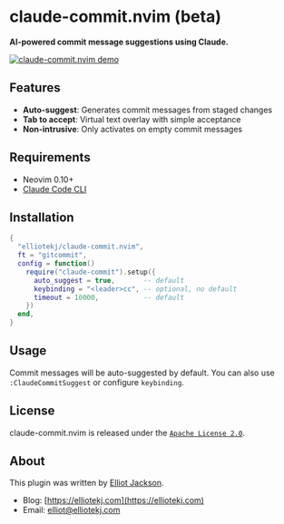 # claude-commit.nvim (beta)

**AI-powered commit message suggestions using Claude.**

[![claude-commit.nvim demo](https://asciinema.org/a/VsYjSywPmj5x2oRJke40pwJFh.svg)](https://asciinema.org/a/VsYjSywPmj5x2oRJke40pwJFh)

## Features

- **Auto-suggest**: Generates commit messages from staged changes
- **Tab to accept**: Virtual text overlay with simple acceptance
- **Non-intrusive**: Only activates on empty commit messages

## Requirements

- Neovim 0.10+
- [Claude Code CLI](https://docs.anthropic.com/en/docs/claude-code)

## Installation

```lua
{
  "elliotekj/claude-commit.nvim",
  ft = "gitcommit",
  config = function()
    require("claude-commit").setup({
      auto_suggest = true,       -- default
      keybinding = "<leader>cc", -- optional, no default
      timeout = 10000,           -- default
    })
  end,
}
```

## Usage

Commit messages will be auto-suggested by default. You can also use `:ClaudeCommitSuggest` or configure `keybinding`.

## License

claude-commit.nvim is released under the [`Apache License 2.0`](https://github.com/elliotekj/claude-commit.nvim/blob/master/LICENSE).

## About

This plugin was written by [Elliot Jackson](https://elliotekj.com).

- Blog: [https://elliotekj.com](https://elliotekj.com)
- Email: elliot@elliotekj.com
